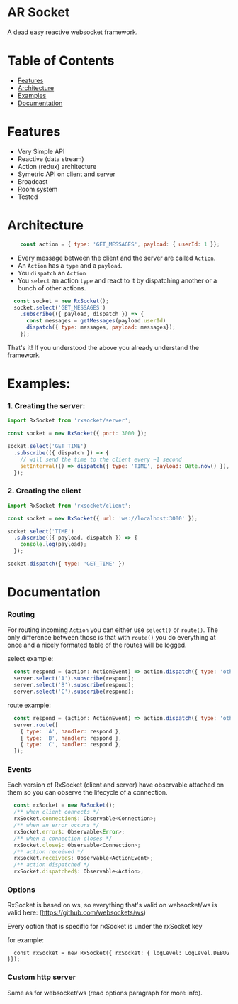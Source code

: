 # AR Socket

A dead easy reactive websocket framework.


# Table of Contents

 - [Features](#features)
 - [Architecture](#architecture)
 - [Examples](#example)
 - [Documentation](#documentation)

# Features

 - Very Simple API 
 - Reactive (data stream)
 - Action (redux) architecture
 - Symetric API on client and server
 - Broadcast
 - Room system
 - Tested

# Architecture


```javascript
    const action = { type: 'GET_MESSAGES', payload: { userId: 1 }};
```

 - Every message between the client and the server are called `Action`.
 - An `Action` has a `type` and a `payload`.
 - You `dispatch` an `Action`
 - You `select` an action `type` and react to it by dispatching another or a bunch of other actions. 



```javascript
  const socket = new RxSocket();
  socket.select('GET_MESSAGES')
    .subscribe(({ payload, dispatch }) => {
      const messages = getMessages(payload.userId)
      dispatch({ type: messages, payload: messages});
    });
```

That's it! If you understood the above you already understand the framework.


# Examples:


### 1. Creating the server:


```javascript
import RxSocket from 'rxsocket/server';

const socket = new RxSocket({ port: 3000 });

socket.select('GET_TIME')
  .subscribe(({ dispatch }) => {
    // will send the time to the client every ~1 second
    setInterval(() => dispatch({ type: 'TIME', payload: Date.now() }), 1000);
  });
```


### 2. Creating the client

```javascript
import RxSocket from 'rxsocket/client';

const socket = new RxSocket({ url: 'ws://localhost:3000' });

socket.select('TIME')
  .subscribe(({ payload, dispatch }) => {
    console.log(payload);
  });

socket.dispatch({ type: 'GET_TIME' })
```

# Documentation

### Routing

For routing incoming `Action` you can either use `select()` or `route()`. The only difference between those is
that with `route()` you do everything at once and a nicely formated table of the routes will be logged.

select example:

```javascript
  const respond = (action: ActionEvent) => action.dispatch({ type: 'other action' });
  server.select('A').subscribe(respond);
  server.select('B').subscribe(respond);
  server.select('C').subscribe(respond);
```


route example:

```javascript
  const respond = (action: ActionEvent) => action.dispatch({ type: 'other action' });
  server.route([
    { type: 'A', handler: respond },
    { type: 'B', handler: respond },
    { type: 'C', handler: respond },
  ]);
```

### Events

Each version of RxSocket (client and server) have observable attached on them so you can observe the lifecycle of 
a connection.

```javascript
  const rxSocket = new RxSocket();
  /** when client connects */
  rxSocket.connection$: Observable<Connection>;
  /** when an error occurs */
  rxSocket.error$: Observable<Error>;
  /** when a connection closes */
  rxSocket.close$: Observable<Connection>;
  /** action received */
  rxSocket.received$: Observable<ActionEvent>;
  /** action dispatched */
  rxSocket.dispatched$: Observable<Action>;
```

### Options

RxSocket is based on ws, so everything that's valid on websocket/ws is valid here: (https://github.com/websockets/ws)

Every option that is specific for rxSocket is under the rxSocket key

for example:

```
  const rxSocket = new RxSocket({ rxSocket: { logLevel: LogLevel.DEBUG }});
```

### Custom http server

Same as for websocket/ws (read options paragraph for more info).

